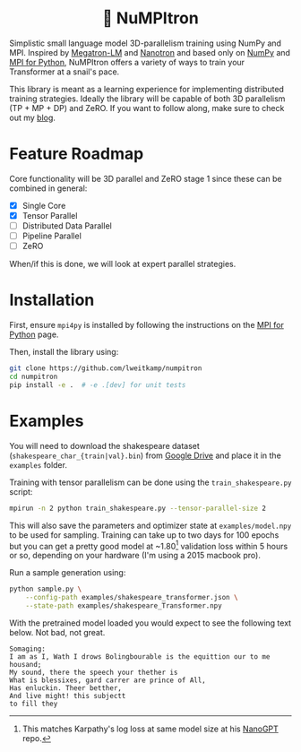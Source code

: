 <h1 align="center">🐌 NuMPItron</h1>

Simplistic small language model 3D-parallelism training using NumPy and MPI. Inspired by [Megatron-LM](https://github.com/NVIDIA/Megatron-LM) and [Nanotron](https://github.com/huggingface/nanotron) and based only on [NumPy](https://numpy.org) and [MPI for Python](https://mpi4py.readthedocs.io), NuMPItron offers a variety of ways to train your Transformer at a snail's pace.

This library is meant as a learning experience for implementing distributed training strategies. Ideally the library will be capable of both 3D parallelism (TP + MP + DP) and ZeRO. If you want to follow along, make sure to check out my [blog](https://lweitkamp.github.io/).

# Feature Roadmap
Core functionality will be 3D parallel and ZeRO stage 1 since these can be combined in general:

* [x] Single Core 
* [x] Tensor Parallel 
* [ ] Distributed Data Parallel 
* [ ] Pipeline Parallel
* [ ] ZeRO

When/if this is done, we will look at expert parallel strategies.


# Installation
First, ensure `mpi4py` is installed by following the instructions on the [MPI for Python](https://mpi4py.readthedocs.io) page.

Then, install the library using:

```bash
git clone https://github.com/lweitkamp/numpitron
cd numpitron
pip install -e .  # -e .[dev] for unit tests
```

# Examples
You will need to download the shakespeare dataset (`shakespeare_char_{train|val}.bin`) from [Google Drive](https://drive.google.com/drive/folders/1VwFHJ8z7EmjTJZv4XsISTyPwwpELyMOs?usp=sharing) and place it in the `examples` folder.

Training with tensor parallelism can be done using the `train_shakespeare.py` script:
```bash
mpirun -n 2 python train_shakespeare.py --tensor-parallel-size 2
```

This will also save the parameters and optimizer state at `examples/model.npy` to be used for sampling. Training can take up to two days for 100 epochs but you can get a pretty good model at ~1.80[^1] validation loss within 5 hours or so, depending on your hardware (I'm using a 2015 macbook pro).

Run a sample generation using:
```bash
python sample.py \
    --config-path examples/shakespeare_transformer.json \
    --state-path examples/shakespeare_Transformer.npy
```

With the pretrained model loaded you would expect to see the following text below. Not bad, not great.

```
Somaging:
I am as I, Wath I drows Bolingbourable is the equittion our to me housand;
My sound, there the speech your thether is
What is blessixes, gard carrer are prince of All,
Has enluckin. Theer betther,
And live might! this subjectt
to fill they
```

[^1]: This matches Karpathy's log loss at same model size at his [NanoGPT](https://github.com/karpathy/nanoGPT?tab=readme-ov-file#quick-start) repo.
